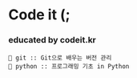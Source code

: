 # Code it (;
### educated by codeit.kr

    📂 git :: Git으로 배우는 버전 관리
    📂 python :: 프로그래밍 기초 in Python